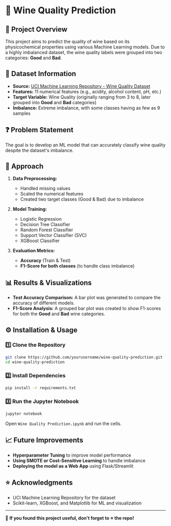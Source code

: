# 🍷 Wine Quality Prediction

## 📌 Project Overview
This project aims to predict the quality of wine based on its physicochemical properties using various Machine Learning models. Due to a highly imbalanced dataset, the wine quality labels were grouped into two categories: **Good** and **Bad**.

## 📂 Dataset Information
- **Source:** [UCI Machine Learning Repository - Wine Quality Dataset](https://archive.ics.uci.edu/ml/datasets/wine+quality)
- **Features:** 11 numerical features (e.g., acidity, alcohol content, pH, etc.)
- **Target Variable:** Wine Quality (originally ranging from 3 to 8, later grouped into **Good** and **Bad** categories)
- **Imbalance:** Extreme imbalance, with some classes having as few as 9 samples

## ❓ Problem Statement
The goal is to develop an ML model that can accurately classify wine quality despite the dataset's imbalance.

## 🚀 Approach
1. **Data Preprocessing:**
   - Handled missing values
   - Scaled the numerical features
   - Created two target classes (Good & Bad) due to imbalance

2. **Model Training:**
   - Logistic Regression
   - Decision Tree Classifier
   - Random Forest Classifier
   - Support Vector Classifier (SVC)
   - XGBoost Classifier

3. **Evaluation Metrics:**
   - **Accuracy** (Train & Test)
   - **F1-Score for both classes** (to handle class imbalance)

## 📊 Results & Visualizations
- **Test Accuracy Comparison:** A bar plot was generated to compare the accuracy of different models.
- **F1-Score Analysis:** A grouped bar plot was created to show F1-scores for both the **Good** and **Bad** wine categories.

## ⚙️ Installation & Usage
### 1️⃣ Clone the Repository
```bash
git clone https://github.com/yourusername/wine-quality-prediction.git
cd wine-quality-prediction
```

### 2️⃣ Install Dependencies
```bash
pip install -r requirements.txt
```

### 3️⃣ Run the Jupyter Notebook
```bash
jupyter notebook
```
Open `Wine Quality Prediction.ipynb` and run the cells.

## 📈 Future Improvements
- **Hyperparameter Tuning** to improve model performance
- **Using SMOTE or Cost-Sensitive Learning** to handle imbalance
- **Deploying the model as a Web App** using Flask/Streamlit


## ⭐ Acknowledgments
- UCI Machine Learning Repository for the dataset
- Scikit-learn, XGBoost, and Matplotlib for ML and visualization

---
🔹 **If you found this project useful, don't forget to ⭐ the repo!**
```

